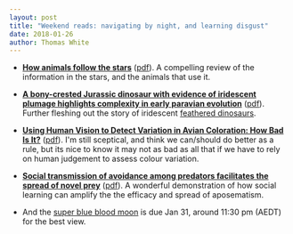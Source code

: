 ```yaml
---
layout: post
title: "Weekend reads: navigating by night, and learning disgust"
date: 2018-01-26
author: Thomas White
---
```


- [**How animals follow the stars**](http://dx.doi.org/10.1098/rspb.2017.2322) ([pdf](http://rspb.royalsocietypublishing.org/content/royprsb/285/1871/20172322.full.pdf)). A compelling review of the information in the stars, and the animals that use it. 

- [**A bony-crested Jurassic dinosaur with evidence of iridescent plumage highlights complexity in early paravian evolution**](http://dx.doi.org/10.1038/s41467-017-02515-y) ([pdf](https://www.nature.com/articles/s41467-017-02515-y.pdf)). Further fleshing out the story of iridescent [feathered dinosaurs](https://xkcd.com/1104/).

- [**Using Human Vision to Detect Variation in Avian Coloration: How Bad Is It?**](https://doi.org/10.1086/695282) ([pdf](http://www.journals.uchicago.edu/doi/pdfplus/10.1086/695282)). I'm still sceptical, and think we can/should do better as a rule, but its nice to know it may not as bad as all that if we have to rely on human judgement to assess colour variation.

- [**Social transmission of avoidance among predators facilitates the spread of novel prey**](http://dx.doi.org/10.1038/s41559-017-0418-x) ([pdf](https://www.nature.com/articles/s41559-017-0418-x.pdf)). A wonderful demonstration of how social learning can amplify the the efficacy and spread of aposematism. 

- And the [super blue blood moon](http://www.abc.net.au/news/science/2018-01-24/beginners-guide-to-the-moon/9320770) is due Jan 31, around 11:30 pm (AEDT) for the best view.

